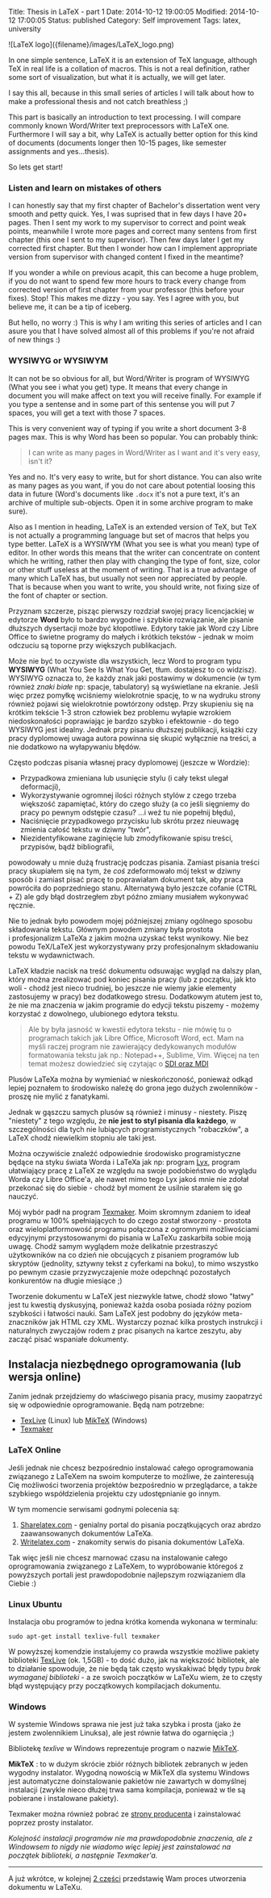 Title:      Thesis in LaTeX - part 1
Date:       2014-10-12 19:00:05
Modified:   2014-10-12 17:00:05
Status:     published
Category:   Self improvement
Tags:       latex, university
<!-- Summary: -->


<div class="intro-article-image-md" markdown="1">
  ![LaTeX logo]({filename}/images/LaTeX_logo.png)
</div>

In one simple sentence, LaTeX it is an extension of TeX language, although TeX
in real life is a collation of macros. This is not a real definition, rather
some sort of visualization, but what it is actually, we will get later.

I say this all, because in this small series of articles I will talk about how
to make a professional thesis and not catch breathless ;)

This part is basically an introduction to text processing. I will compare
commonly known Word/Writer text preprocessors with LaTeX one. Furthermore I will
say a bit, why LaTeX is actually better option for this kind of documents
(documents longer then 10-15 pages, like semester assignments and yes...thesis).

So lets get start!

### Listen and learn on mistakes of others
I can honestly say that my first chapter of Bachelor's dissertation went very
smooth and petty quick. Yes, I was suprised that in few days I have 20+ pages.
Then I sent my work to my supervisor to correct and point weak points, meanwhile
I wrote more pages and correct many sentens from first chapter (this one I sent
to my supervisor). Then few days later I get my corrected first chapter. But
then I wonder how can I implement appropriate version from supervisor with
changed content I fixed in the meantime?

If you wonder a while on previous acapit, this can become a huge problem, if you
do not want to spend few more hours to track every change from corrected version
of first chapter from your professor (this before your fixes).
Stop! This makes me dizzy - you say. Yes I agree with you, but believe me, it
can be a tip of iceberg.

But hello, no worry :) This is why I am writing this series of articles and I
can asure you that I have solved almost all of this problems if you're not
afraid of new things :)

### WYSIWYG or WYSIWYM
It can not be so obvious for all, but Word/Writer is program of WYSIWYG (What
you see i what you get) type. It means that every change in document you will
make affect on text you will receive finally. For example if you type a sentense
and in some part of this sentense you will put 7 spaces, you will get a text
with those 7 spaces.

This is very convenient way of typing if you write a short document 3-8 pages
max. This is why Word has been so popular. You can probably think:

> I can write as many pages in Word/Writer as I want and it's very easy, isn't it?

Yes and no. It's very easy to write, but for short distance. You can also write
as many pages as you want, if you do not care about potential loosing this data
in future (Word's documents like `.docx` it's not a pure text, it's an
archive of multiple sub-objects. Open it in some archive program to make sure).

Also as I mention in heading, LaTeX is an extended version of TeX, but TeX is not
actually a programming language but set of macros that helps you type better.
LaTeX is a WYSIWYM (What you see is what you mean) type of editor. In other
words this means that the writer can concentrate on content which he writing,
rather then play with changing the type of font, size, color or other stuff
useless at the moment of writing. That is a true advantage of many which LaTeX
has, but usually not seen nor appreciated by people. That is because when you
want to write, you should write, not fixing size of the font of chapter or
section.




<p style="clear: both;">
</p>

Przyznam szczerze, pisząc pierwszy rozdział swojej pracy licencjackiej w edytorze **Word** było to bardzo wygodne i szybkie rozwiązanie, ale pisanie dłuższych dysertacji może być kłopotliwe. Edytory takie jak Word czy Libre Office to świetne programy do małych i krótkich tekstów - jednak w moim odczuciu są toporne przy większych publikacjach.

Może nie być to oczywiste dla wszystkich, lecz Word to program typu **WYSIWYG** (What You See Is What You Get, tłum. dostajesz to co widzisz). WYSIWYG oznacza to, że każdy znak jaki postawimy w dokumencie (w tym również *znaki białe* np: spacje, tabulatory) są wyświetlane na ekranie. Jeśli więc przez pomyłkę wciśniemy wielokrotnie spację, to w na wydruku strony również pojawi się wielokrotnie powtórzony odstęp. Przy skupieniu się na krótkim tekście 1-3 stron człowiek bez problemu wyłapie wzrokiem niedoskonałości poprawiając je bardzo szybko i efektownie - do tego WYSIWYG jest idealny. Jednak przy pisaniu dłuższej publikacji, książki czy pracy dyplomowej uwaga autora powinna się skupić wyłącznie na treści, a nie dodatkowo na wyłapywaniu błędów.

Często podczas pisania własnej pracy dyplomowej (jeszcze w Wordzie):

*   Przypadkowa zmieniana lub usunięcie stylu (i cały tekst ulegał deformacji),
*   Wykorzystywanie ogromnej ilości różnych stylów z czego trzeba większość zapamiętać, który do czego służy (a co jeśli sięgniemy do pracy po pewnym odstępie czasu? ...i weź tu nie popełnij błędu),
*   Naciśnięcie przypadkowego przycisku lub skrótu przez nieuwagę zmienia całość tekstu w dziwny "twór",
*   Niezidentyfikowane zaginięcie lub zmodyfikowanie spisu treści, przypisów, bądź bibliografii,

powodowały u mnie dużą frustrację podczas pisania. Zamiast pisania treści pracy skupiałem się na tym, że *coś* zdeformowało mój tekst w dziwny sposób i zamiast pisać pracę to poprawiałam dokument tak, aby praca powróciła do poprzedniego stanu. Alternatywą było jeszcze cofanie (CTRL + Z) ale gdy błąd dostrzegłem zbyt późno zmiany musiałem wykonywać ręcznie.

Nie to jednak było powodem mojej późniejszej zmiany ogólnego sposobu składowania tekstu. Głównym powodem zmiany była prostota i profesjonalizm LaTeXa z jakim można uzyskać tekst wynikowy. Nie bez powodu TeX/LaTeX jest wykorzystywany przy profesjonalnym składowaniu tekstu w wydawnictwach.

LaTeX kładzie nacisk na treść dokumentu odsuwając wygląd na dalszy plan, który można zrealizować pod koniec pisania pracy (lub z początku, jak kto woli - chodź jest nieco trudniej, bo jeszcze nie wiemy jakie elementy zastosujemy w pracy) bez dodatkowego stresu.
Dodatkowym atutem jest to, że nie ma znaczenia w jakim programie do edycji tekstu piszemy - możemy korzystać z dowolnego, ulubionego edytora tekstu.

> Ale by była jasność w kwestii edytora tekstu - nie mówię tu o programach takich jak Libre Office, Microsoft Word, ect. Mam na myśli raczej program nie zawierający dedykowanych modułów formatowania tekstu jak np.: Notepad++, Sublime, Vim. Więcej na ten temat możesz dowiedzieć się czytając o [SDI oraz MDI][1]

Plusów LaTeXa można by wymieniać w nieskończoność, ponieważ odkąd lepiej poznałem to środowisko należę do grona jego dużych zwolenników - proszę nie mylić z fanatykami.

Jednak w gąszczu samych plusów są również i minusy - niestety.
Piszę "niestety" z tego względu, że **nie jest to styl pisania dla każdego**, w szczególności dla tych nie lubiących programistycznych "robaczków", a LaTeX chodź niewielkim stopniu ale taki jest.

Można oczywiście znaleźć odpowiednie środowisko programistyczne będące na styku świata Worda i LaTeXa jak np: program [Lyx][2], program ułatwiający pracę z LaTeX ze względu na swoje podobieństwo do wyglądu Worda czy Libre Office'a, ale nawet mimo tego Lyx jakoś mnie nie zdołał przekonać się do siebie - chodź był moment że usilnie starałem się go nauczyć.

Mój wybór padł na program [Texmaker][3].
Moim skromnym zdaniem to ideał programu w 100% spełniających to do czego został stworzony - prostota oraz wieloplatformowość programu połączona z ogromnymi możliwościami edycyjnymi przystosowanymi do pisania w LaTeXu zaskarbiła sobie moją uwagę.
Chodź samym wyglądem może delikatnie przestraszyć użytkowników na co dzień nie obcujących z pisaniem programów lub skryptów (jednolity, sztywny tekst z cyferkami na boku), to mimo wszystko po pewnym czasie przyzwyczajenie może odepchnąć pozostałych konkurentów na długie miesiące ;)

Tworzenie dokumentu w LaTeX jest niezwykle łatwe, chodź słowo "łatwy" jest tu kwestią dyskusyjną, ponieważ każda osoba posiada różny poziom szybkości i łatwości nauki. Sam LaTeX jest podobny do języków meta-znaczników jak HTML czy XML. Wystarczy poznać kilka prostych instrukcji i naturalnych zwyczajów rodem z prac pisanych na kartce zeszytu, aby zacząć pisać wspaniałe dokumenty.

## Instalacja niezbędnego oprogramowania (lub wersja online)

Zanim jednak przejdziemy do właściwego pisania pracy, musimy zaopatrzyć się w odpowiednie oprogramowanie.
Będą nam potrzebne:

*   [TexLive][4] (Linux) lub [MikTeX][5] (Windows)
*   [Texmaker][3]

### LaTeX Online

Jeśli jednak nie chcesz bezpośrednio instalować całego oprogramowania związanego z LaTeXem na swoim komputerze to możliwe, że zainteresują Cię możliwości tworzenia projektów bezpośrednio w przeglądarce, a także szybkiego współdzielenia projektu czy udostępnianie go innym.

W tym momencie serwisami godnymi polecenia są:

1.  [Sharelatex.com][6] - genialny portal do pisania początkujących oraz abrdzo zaawansowanych dokumentów LaTeXa.
2.  [Writelatex.com][7] - znakomity serwis do pisania dokumentów LaTeXa.

Tak więc jeśli nie chcesz marnować czasu na instalowanie całego oprogramowania związanego z LaTeXem, to wypróbowanie któregoś z powyższych portali jest prawdopodobnie najlepszym rozwiązaniem dla Ciebie :)

### Linux Ubuntu

Instalacja obu programów to jedna krótka komenda wykonana w terminalu:

    sudo apt-get install texlive-full texmaker


W powyższej komendzie instalujemy co prawda wszystkie możliwe pakiety biblioteki [TexLive][4] (ok. 1,5GB) - to dość dużo, jak na większość bibliotek, ale to działanie spowoduje, że nie będą tak często wyskakiwać błędy typu *brak wymaganej biblioteki* - a ze swoich początków w LaTeXu wiem, że to częsty błąd występujący przy początkowych kompilacjach dokumentu.

### Windows

W systemie Windows sprawa nie jest już taka szybka i prosta (jako że jestem zwolennikiem Linuksa), ale jest równie łatwa do ogarnięcia ;)

Bibliotekę *texlive* w Windows reprezentuje program o nazwie [MikTeX][5].

**MikTeX**
:   to w dużym skrócie zbiór różnych bibliotek zebranych w jeden wygodny instalator. Wygodną nowością w MikTeX dla systemu Windows jest automatyczne doinstalowanie pakietów nie zawartych w domyślnej instalacji (zwykle nieco dłużej trwa sama kompilacja, ponieważ w tle są pobierane i instalowane pakiety).

Texmaker można również pobrać ze [strony producenta][3] i zainstalować poprzez prosty instalator.

*Kolejność instalacji programów nie ma prawdopodobnie znaczenia, ale z Windowsem to nigdy nie wiadomo więc lepiej jest zainstalować na początek biblioteki, a następnie Texmaker'a.*

* * *

A już wkrótce, w kolejnej [2 części][8] przedstawię Wam proces utworzenia dokumentu w LaTeXu.

 [1]: http://technology.blurtit.com/114838/what-is-a-basic-difference-between-a-notepad-and-microsoft-word
 [2]: http://www.lyx.org/
 [3]: http://www.xm1math.net/texmaker/
 [4]: https://www.tug.org/texlive/
 [5]: http://miktex.org/
 [6]: http://www.sharelatex.com/
 [7]: https://www.writelatex.com/
 [8]: http://blog.egel.pl/praca-dyplomowa-w-latex-cz2/
